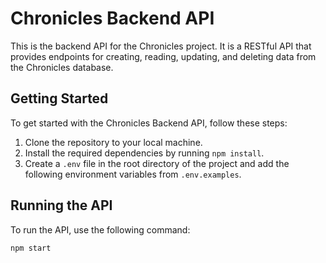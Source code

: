 # Chronicles Backend API

This is the backend API for the Chronicles project. It is a RESTful API that provides endpoints for creating, reading, updating, and deleting data from the Chronicles database.

## Getting Started
To get started with the Chronicles Backend API, follow these steps:
1. Clone the repository to your local machine.
2. Install the required dependencies by running `npm install`.
3. Create a `.env` file in the root directory of the project and add the following environment variables from `.env.examples`.

## Running the API
To run the API, use the following command:
```bash
npm start
```
